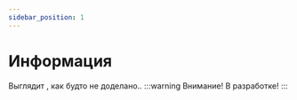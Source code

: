 ```yaml
---
sidebar_position: 1
---
```


# Информация
Выглядит , как будто не доделано..
:::warning Внимание!
В разработке!
:::
